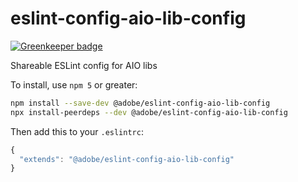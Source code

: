 <!--
Copyright 2019 Adobe. All rights reserved.
This file is licensed to you under the Apache License, Version 2.0 (the "License");
you may not use this file except in compliance with the License. You may obtain a copy
of the License at http://www.apache.org/licenses/LICENSE-2.0

Unless required by applicable law or agreed to in writing, software distributed under
the License is distributed on an "AS IS" BASIS, WITHOUT WARRANTIES OR REPRESENTATIONS
OF ANY KIND, either express or implied. See the License for the specific language
governing permissions and limitations under the License.
-->

# eslint-config-aio-lib-config

[![Greenkeeper badge](https://badges.greenkeeper.io/adobe/eslint-config-aio-lib-config.svg)](https://greenkeeper.io/)

Shareable ESLint config for AIO libs


To install, use `npm 5` or greater:

```bash
npm install --save-dev @adobe/eslint-config-aio-lib-config
npx install-peerdeps --dev @adobe/eslint-config-aio-lib-config
```

Then add this to your `.eslintrc`:
```javascript
{
  "extends": "@adobe/eslint-config-aio-lib-config"
}
```
